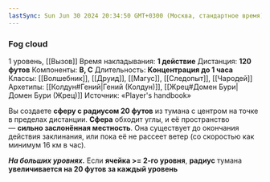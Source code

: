 ```yaml
---
lastSync: Sun Jun 30 2024 20:34:50 GMT+0300 (Москва, стандартное время)
---
```

### Fog cloud
1 уровень, [[Вызов]]
Время накладывания: **1 действие**
Дистанция: **120 футов**
Компоненты: **В, С**
Длительность: **Концентрация до 1 часа**
Классы: [[Волшебник]], [[Друид]], [[Магус]], [[Следопыт]], [[Чародей]]
Архетипы: [[Колдун#Гений|Гений (Колдун)]], [[Жрец#Домен Бури|Домен Бури (Жрец)]]
Источник: «Player's handbook»

Вы создаете **сферу с радиусом 20 футов** из тумана с центром на точке в пределах дистанции. **Сфера** обходит углы, и её пространство — **сильно заслонённая местность**. Она существует до окончания действия заклинания, или пока её не рассеет ветер (со скоростью как минимум 16 км в час).

**_На больших уровнях._** Если **ячейка >= 2-го уровня**, **радиус** тумана **увеличивается на 20 футов за каждый уровень**